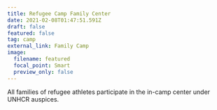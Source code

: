 ```yaml
---
title: Refugee Camp Family Center
date: 2021-02-08T01:47:51.591Z
draft: false
featured: false
tag: camp
external_link: Family Camp
image:
  filename: featured
  focal_point: Smart
  preview_only: false
---
```

All families of refugee athletes participate in the in-camp center under UNHCR auspices.
